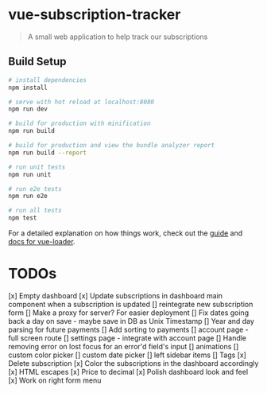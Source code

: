 # vue-subscription-tracker

> A small web application to help track our subscriptions 

## Build Setup

``` bash
# install dependencies
npm install

# serve with hot reload at localhost:8080
npm run dev

# build for production with minification
npm run build

# build for production and view the bundle analyzer report
npm run build --report

# run unit tests
npm run unit

# run e2e tests
npm run e2e

# run all tests
npm test
```

For a detailed explanation on how things work, check out the [guide](http://vuejs-templates.github.io/webpack/) and [docs for vue-loader](http://vuejs.github.io/vue-loader).

# TODOs
[x] Empty dashboard 
[x] Update subscriptions in dashboard main component when a subscription is updated
[] reintegrate new subscription form
[] Make a proxy for server? For easier deployment
[] Fix dates going back a day on save - maybe save in DB as Unix Timestamp
[] Year and day parsing for future payments
[] Add sorting to payments
[] account page - full screen route
[] settings page - integrate with account page
[] Handle removing error on lost focus for an error'd field's input
[] animations
[] custom color picker
[] custom date picker
[] left sidebar items
[] Tags
[x] Delete subscription
[x] Color the subscriptions in the dashboard accordingly
[x] HTML escapes
[x] Price to decimal
[x] Polish dashboard look and feel
  [x] Work on right form menu
